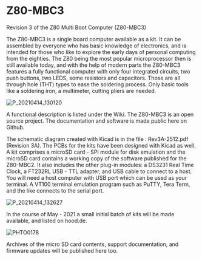 # Z80-MBC3
Revision 3 of the Z80 Multi Boot Computer (Z80-MBC3)

The Z80-MBC3 is a single board computer available as a kit. It can be assembled by everyone who has basic knowledge of electronics, and is intended for those who like to explore the early days of personal computing from the eighties. The Z80 being the most popular microprocessor then is still available today, and with the help of modern parts the Z80-MBC3 features a fully functional computer with only four integrated circuits, two push buttons, two LEDS, some resistors and capacitors. Those are all through hole (THT) types to ease the soldering process. Only basic tools like a soldering iron, a multimeter, cutting pliers are needed.

![P_20210414_130120](https://user-images.githubusercontent.com/23081928/115931788-0cad6900-a48c-11eb-8e24-c566f9f93b3d.jpg)

A functional description is listed under the Wiki. The Z80-MBC3 is an open source project. The documentation and software is made public here on Github.

The schematic diagram created with Kicad is in the file : Rev3A-2512.pdf  (Revision 3A).
The PCBs for the kits have been designed with Kicad as well.
A kit comprises a microSD card - SPI module for disk emulation and the microSD card contains a working copy of the software published for the Z80-MBC2. It also includes the other plug-in modules: a DS3231 Real Time Clock, a FT232RL USB - TTL adapter, and USB cable to connect to a host. You will need a host computer with USB port which can be used as your terminal. A VT100 terminal emulation program such as PuTTY, Tera Term, and the like connects to the serial port.


![P_20210414_132627](https://user-images.githubusercontent.com/23081928/115931832-2484ed00-a48c-11eb-870d-7a103d333ab1.jpg)

In the course of May - 2021 a small initial batch of kits will be made available, and listed on hood.de.

![PHTO0178](https://user-images.githubusercontent.com/23081928/115931969-5dbd5d00-a48c-11eb-901d-c9d65d3adf65.JPG)

Archives of the micro SD card contents, support documentation, and firmware updates will be published here too.
